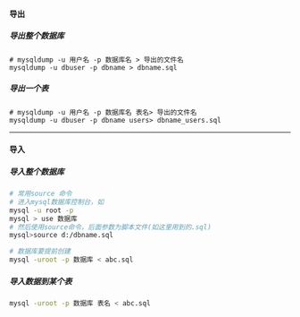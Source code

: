 #### 导出

##### 导出整个数据库

```mysql
# mysqldump -u 用户名 -p 数据库名 > 导出的文件名 
mysqldump -u dbuser -p dbname > dbname.sql 
```

##### 导出一个表

```mysql
# mysqldump -u 用户名 -p 数据库名 表名> 导出的文件名 
mysqldump -u dbuser -p dbname users> dbname_users.sql 
```

---

#### 导入

##### 导入整个数据库

```sh
# 常用source 命令
# 进入mysql数据库控制台，如
mysql -u root -p
mysql > use 数据库
# 然后使用source命令，后面参数为脚本文件(如这里用到的.sql)
mysql>source d:/dbname.sql
```

```sh
# 数据库要提前创建
mysql -uroot -p 数据库 < abc.sql
```

##### 导入数据到某个表

```sh
mysql -uroot -p 数据库 表名 < abc.sql
```



